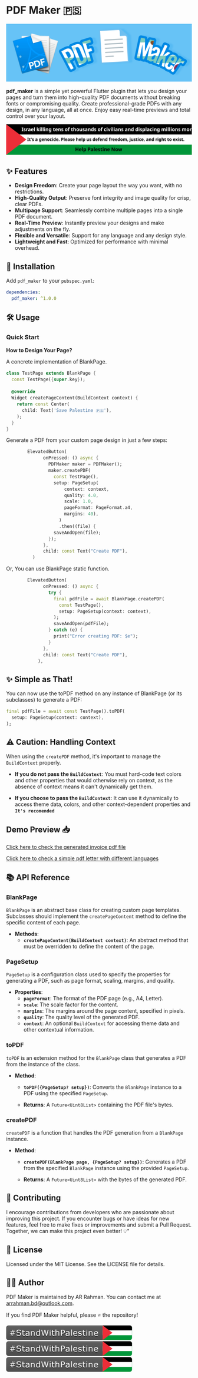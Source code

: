# PDF Maker 🇵🇸

![PDF Maker Cover](images/package_cover.png)

**pdf_maker** is a simple yet powerful Flutter plugin that lets you design your pages and turn them into high-quality PDF documents without breaking fonts or compromising quality. Create professional-grade PDFs with any design, in any language, all at once. Enjoy easy real-time previews and total control over your layout.

[![Stand With Palestine](images/banner-no-action.svg)](https://pub.dev/packages/pdf_maker)


## ✨ Features

- **Design Freedom**: Create your page layout the way you want, with no restrictions.
- **High-Quality Output**: Preserve font integrity and image quality for crisp, clear PDFs.
- **Multipage Support**: Seamlessly combine multiple pages into a single PDF document.
- **Real-Time Preview**: Instantly preview your designs and make adjustments on the fly.
- **Flexible and Versatile**: Support for any language and any design style.
- **Lightweight and Fast**: Optimized for performance with minimal overhead.

## 🚀 Installation

Add `pdf_maker` to your `pubspec.yaml`:

```yaml
dependencies:
  pdf_maker: ^1.0.0
```

## 🛠️ Usage

### Quick Start

**How to Design Your Page?**

A concrete implementation of BlankPage.

```dart
class TestPage extends BlankPage {
  const TestPage({super.key});

  @override
  Widget createPageContent(BuildContext context) {
    return const Center(
      child: Text('Save Palestine 🇵🇸'),
    );
  }
}
```

Generate a PDF from your custom page design in just a few steps:

```dart
        ElevatedButton(
              onPressed: () async {
                PDFMaker maker = PDFMaker();
                maker.createPDF(
                  const TestPage(),
                  setup: PageSetup(
                      context: context,
                      quality: 4.0,
                      scale: 1.0,
                      pageFormat: PageFormat.a4,
                      margins: 40),
                    )
                    .then((file) {
                  saveAndOpen(file);
                });
              },
              child: const Text("Create PDF"),
          )
```

Or,
You can use BlankPage static function.

```dart
        ElevatedButton(
              onPressed: () async {
                try {
                  final pdfFile = await BlankPage.createPDF(
                    const TestPage(),
                    setup: PageSetup(context: context),
                  );
                  saveAndOpen(pdfFile);
                } catch (e) {
                  print("Error creating PDF: $e");
                }
              },
              child: const Text("Create PDF"),
            ),
```

## ✨ Simple as That!

You can now use the toPDF method on any instance of BlankPage (or its subclasses) to generate a PDF:


```dart
final pdfFile = await const TestPage().toPDF(
  setup: PageSetup(context: context),
);
```

## ⚠️ Caution: Handling Context

When using the `createPDF` method, it's important to manage the `BuildContext` properly.

- **If you do not pass the `BuildContext`**: You must hard-code text colors and other properties that would otherwise rely on context, as the absence of context means it can't dynamically get them.

- **If you choose to pass the `BuildContext`**: It can use it dynamically to access theme data, colors, and other context-dependent properties and **`It's recomended`**


## Demo Preview 📥

[Click here to check the generated invoice pdf file](example/demo/invoice.pdf)

[Click here to check a simple pdf letter with different languages](example/demo/letter.pdf)

## 📚 API Reference

### **BlankPage**

`BlankPage` is an abstract base class for creating custom page templates. Subclasses should implement the `createPageContent` method to define the specific content of each page.

- **Methods**:
  - **`createPageContent(BuildContext context)`**: 
    An abstract method that must be overridden to define the content of the page.

### **PageSetup**

`PageSetup` is a configuration class used to specify the properties for generating a PDF, such as page format, scaling, margins, and quality.

- **Properties**:
  - **`pageFormat`**: The format of the PDF page (e.g., A4, Letter).
  - **`scale`**: The scale factor for the content.
  - **`margins`**: The margins around the page content, specified in pixels.
  - **`quality`**: The quality level of the generated PDF.
  - **`context`**: An optional `BuildContext` for accessing theme data and other contextual information.


### **toPDF**
`toPDF` is an extension method for the `BlankPage` class that generates a PDF from the instance of the class.

- **Method**:
  - **`toPDF({PageSetup? setup})`**: 
    Converts the `BlankPage` instance to a PDF using the specified `PageSetup`.

  - **Returns**: A `Future<Uint8List>` containing the PDF file's bytes.

### **createPDF**

`createPDF` is a function that handles the PDF generation from a `BlankPage` instance.

- **Method**:
  - **`createPDF(BlankPage page, {PageSetup? setup})`**: 
    Generates a PDF from the specified `BlankPage` instance using the provided `PageSetup`.

  - **Returns**: A `Future<Uint8List>` with the bytes of the generated PDF.

## 🚀 Contributing 

I encourage contributions from developers who are passionate about improving this project. If you encounter bugs or have ideas for new features, feel free to make fixes or improvements and submit a Pull Request. Together, we can make this project even better! 💡"


## 📄 License

Licensed under the MIT License. See the LICENSE file for details.

## 👨‍💻 Author

PDF Maker is maintained by AR Rahman. You can contact me at [arrahman.bd@outlook.com](mailto:arrahman.bd@outlook.com).

If you find PDF Maker helpful, please ⭐️ the repository!


[![Stand With Palestine](https://github.com/arrahmanbd/pdf_maker/raw/master/images/StandWithPalestine.svg)](https://pub.dev/packages/pdf_maker)
 [![Stand With Palestine](https://github.com/arrahmanbd/pdf_maker/raw/master/images/StandWithPalestine.svg)](https://pub.dev/packages/pdf_maker)
 [![Stand With Palestine](https://github.com/arrahmanbd/pdf_maker/raw/master/images/StandWithPalestine.svg)](https://pub.dev/packages/pdf_maker)

